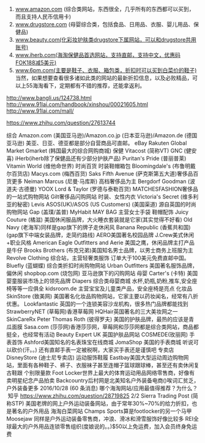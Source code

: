 1. www.amazon.com (综合类网站，东西很全，几乎所有的东西都可以买到，而且支持人民币信用卡)
2. www.drugstore.com (母婴综合类，包括食品、日用品、衣服、婴儿用品、保健品)
3. www.beauty.com(化彩妆护肤类drugstore下属网站，可以和drugstore共用账号)
4. www.iherb.com(海淘保健品首选网站，支持直邮，支持中文，优惠码FOK188减5美元)
5. www.6pm.com(主要是鞋子、衣服、箱包类，折扣时可以买到白菜价的鞋子)
当然，如果想要查看很多诸如此类的网站的最新折扣信息，以及必败精品，可以上55海淘看下，定期都有不错的推荐，还能拿返利。

http://www.bangli.us/124738.html
http://www.91lai.com/handbook/xinshou/00021605.html
http://www.91lai.com/mall/


https://www.zhihu.com/question/27613744

综合
Amazon.com (美国亚马逊)/Amazon.co.jp (日本亚马逊)/Amazon.de (德国亚马逊)
美亚、日亚、德亚都是部分自营商品可直邮。
eBay
Rakuten Global Market
Gmarket (韩国最大的综合网购商城)
保健
Vitacost (简称VT)
GNC (健安喜)
iHerb(iherb除了保健品还有少部分护肤产品)
Puritan's Pride (普丽普莱)
Vitamin World (维他命世界)
时尚百货 时装鞋帽箱包
Bloomingdale's (布鲁明戴尔百货店)
Macys.com (梅西百货)
Saks Fifth Avenue (萨克斯第五大道)奢侈品百货更多
Neiman Marcus (尼曼·马库斯) 高档奢侈品为主
Bergdorf Goodman (波道夫·古德曼)
YOOX
Lord & Taylor (罗德与泰勒百货)
MATCHESFASHION奢侈品的一站式购物网站
Gilt奢侈品闪购网站
时装、女性内衣
Victoria's Secret (维多利亚的秘密)
Levis
ASOS(UK)/ASOS (US Customers) (美国渠道) 源自英国的时尚购物网站
Gap (盖璞/盖普)
MyHabit
MAY BAG 主营女士手袋 鞋帽配饰
Juicy Couture (橘滋) 美国休闲服品牌，大火睡衣套装就是它家(其实觉得不好看)
Old Navy (老海军)同样是gap旗下的牌子走休闲风
Banana Republic (香蕉共和国)(gap旗下中端女装品牌，走简约路线)
AERO美国著名校园品牌
J.Crew美式休闲+职业风格
American Eagle Outfitters and Aerie 美国之鹰，休闲品牌主打产品是牛仔
Brooks Brothers (布克兄弟)美国知名男士品牌，以男士商务上班服为主
Revolve Clothing 综合站，主营轻奢类服饰
订单大于100美元免费直邮中国。
Bluefly (蓝蝴蝶)
综合类折扣时尚购物网站
Urban Outfitters
美国著名服饰品牌，偏休闲
shopbop.com (烧包网) 亚马逊旗下的闪购网站
母婴
Carter's (卡特) 美国婴童服装市场上的领先品牌
Diapers 综合类母婴商城 水杯,奶瓶,奶粉,推车,安全座椅等等一应俱全
kidsroom.de 主营宝宝及儿童类产品，安全座椅是亮点
化妆品
SkinStore (致美网) 美国著名化妆品购物网站，它家主要以药妆闻名，经常有八折优惠。
Lookfantastic 英国的一个连锁美容沙龙机构，很多热门品牌都能找到
StrawberryNET (草莓网)香港草莓网
HQHair英国著名的三大美妆网之一
SkinCareRx
Peter Thomas Roth (彼得罗夫) 美国的护肤品牌，最热的应该是青瓜面膜
Sasa.com (莎莎网)香港莎莎网，草莓网和莎莎网都是综合类网站，商品都挺全，也经常有活动
Beauty Expert UK 英国护肤品网站
COSME­DE(玫丽网)
手表首饰
Ashford美国知名的名表珠宝在线商城
JomaShop 美国的手表商城 听说可以砍价(汗。。)
还有直邮手表一定被税啊，大家买手表还是谨慎吧
专卖店
DisneyStore (迪士尼专卖店)
运动服饰鞋履
Eastbay美国大型运动周边购物网站，里面有各种鞋子、裤子、衣服袜子甚至连帽子篮球跟球棒，甚至还有卖休闲复古鞋跟
个别限量款
Foot Locker世界上最大的体育运动用品网络零售商，好像有卖明星纪念产品拍卖
Backcountry后村网是北美知名户外装备电商()唉词汇贫乏，户外装备更多
2016/10/28 (60 条消息) 哪个海淘网站/应用最值得推荐？为什么？ ­ 知乎
https://www.zhihu.com/question/28719825 2/2
Sierra Trading Post (简称STP) 美国老牌的网上户外运动装备网站，由于常年30%~70%的给力折扣，也是著名的户外用品
海淘白菜网站
Champs Sports算是footlocker的另一个马甲
Moosejaw 同样是户外运动装备零售商，冲浪、滑冰和滑雪服饰好像比较多
REI全球最大的户外用品连锁零售组织(度娘说的。。)$50以上免运费，加入会员终身免运费